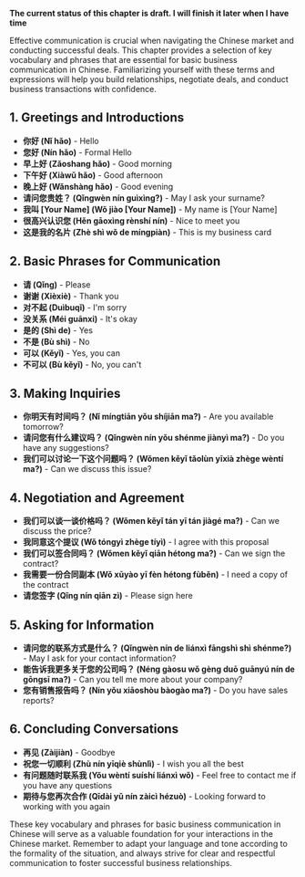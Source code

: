 **The current status of this chapter is draft. I will finish it later when I have time**

Effective communication is crucial when navigating the Chinese market and conducting successful deals. This chapter provides a selection of key vocabulary and phrases that are essential for basic business communication in Chinese. Familiarizing yourself with these terms and expressions will help you build relationships, negotiate deals, and conduct business transactions with confidence.

**1. Greetings and Introductions**
----------------------------------

* **你好 (Nǐ hǎo)** - Hello
* **您好 (Nín hǎo)** - Formal Hello
* **早上好 (Zǎoshang hǎo)** - Good morning
* **下午好 (Xiàwǔ hǎo)** - Good afternoon
* **晚上好 (Wǎnshàng hǎo)** - Good evening
* **请问您贵姓？ (Qǐngwèn nín guìxìng?)** - May I ask your surname?
* **我叫 \[Your Name\] (Wǒ jiào \[Your Name\])** - My name is \[Your Name\]
* **很高兴认识您 (Hěn gāoxìng rènshí nín)** - Nice to meet you
* **这是我的名片 (Zhè shì wǒ de míngpiàn)** - This is my business card

**2. Basic Phrases for Communication**
--------------------------------------

* **请 (Qǐng)** - Please
* **谢谢 (Xièxiè)** - Thank you
* **对不起 (Duìbuqǐ)** - I'm sorry
* **没关系 (Méi guānxi)** - It's okay
* **是的 (Shì de)** - Yes
* **不是 (Bù shì)** - No
* **可以 (Kěyǐ)** - Yes, you can
* **不可以 (Bù kěyǐ)** - No, you can't

**3. Making Inquiries**
-----------------------

* **你明天有时间吗？ (Nǐ míngtiān yǒu shíjiān ma?)** - Are you available tomorrow?
* **请问您有什么建议吗？ (Qǐngwèn nín yǒu shénme jiànyì ma?)** - Do you have any suggestions?
* **我们可以讨论一下这个问题吗？ (Wǒmen kěyǐ tǎolùn yīxià zhège wèntí ma?)** - Can we discuss this issue?

**4. Negotiation and Agreement**
--------------------------------

* **我们可以谈一谈价格吗？ (Wǒmen kěyǐ tán yī tán jiàgé ma?)** - Can we discuss the price?
* **我同意这个提议 (Wǒ tóngyì zhège tíyì)** - I agree with this proposal
* **我们可以签合同吗？ (Wǒmen kěyǐ qiān hétong ma?)** - Can we sign the contract?
* **我需要一份合同副本 (Wǒ xūyào yī fèn hétong fùběn)** - I need a copy of the contract
* **请您签字 (Qǐng nín qiān zì)** - Please sign here

**5. Asking for Information**
-----------------------------

* **请问您的联系方式是什么？ (Qǐngwèn nín de liánxì fāngshì shì shénme?)** - May I ask for your contact information?
* **能告诉我更多关于您的公司吗？ (Néng gàosu wǒ gèng duō guānyú nín de gōngsī ma?)** - Can you tell me more about your company?
* **您有销售报告吗？ (Nín yǒu xiāoshòu bàogào ma?)** - Do you have sales reports?

**6. Concluding Conversations**
-------------------------------

* **再见 (Zàijiàn)** - Goodbye
* **祝您一切顺利 (Zhù nín yīqiè shùnlì)** - I wish you all the best
* **有问题随时联系我 (Yǒu wèntí suíshí liánxì wǒ)** - Feel free to contact me if you have any questions
* **期待与您再次合作 (Qīdài yǔ nín zàicì hézuò)** - Looking forward to working with you again

These key vocabulary and phrases for basic business communication in Chinese will serve as a valuable foundation for your interactions in the Chinese market. Remember to adapt your language and tone according to the formality of the situation, and always strive for clear and respectful communication to foster successful business relationships.
